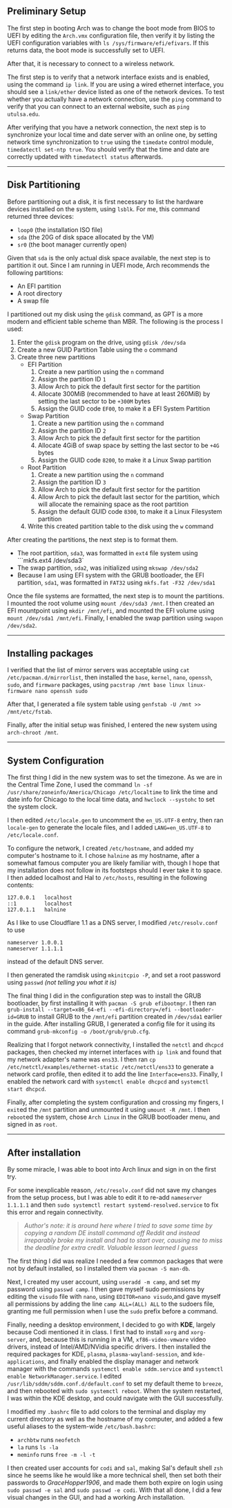 ## Preliminary Setup

The first step in booting Arch was to change the boot mode from BIOS to UEFI by editing the `Arch.vmx` configuration file, then verify it by listing the UEFI configuration variables with ```ls /sys/firmware/efi/efivars```. If this returns data, the boot mode is successfully set to UEFI.

After that, it is necessary to connect to a wireless network. 

The first step is to verify that a network interface exists and is enabled, using the command ```ip link```. If you are using a wired ethernet interface, you should see a `link/ether` device listed as one of the network devices. To test whether you actually have a network connection, use the `ping` command to verify that you can connect to an external website, such as ```ping utulsa.edu```. 

After verifying that you have a network connection, the next step is to synchronize your local time and date server with an online one, by setting network time synchronization to `true` using the `timedate` control module, ```timedatectl set-ntp true```. You should verify that the time and date are correctly updated with ```timedatectl status``` afterwards.

----

## Disk Partitioning

Before partitioning out a disk, it is first necessary to list the hardware devices installed on the system, using ```lsblk```. For me, this command returned three devices: 
- `loop0` (the installation ISO file)
- `sda` (the 20G of disk space allocated by the VM)
- `sr0` (the boot manager currently open)

Given that `sda` is the only actual disk space available, the next step is to partition it out. Since I am running in UEFI mode, Arch recommends the following partitions:
- An EFI partition 
- A root directory
- A swap file

I partitioned out my disk using the `gdisk` command, as GPT is a more modern and efficient table scheme than MBR. The following is the process I used:
1. Enter the `gdisk` program on the drive, using ```gdisk /dev/sda```
2. Create a new GUID Partition Table using the `o` command
3. Create three new partitions
   - EFI Partition
      1. Create a new partition using the `n` command
      2. Assign the partition ID `1`
      3. Allow Arch to pick the default first sector for the partition
      4. Allocate 300MiB (recommended to have at least 260MiB) by setting the last sector to be `+300M` bytes
      5. Assign the GUID code `EF00`, to make it a EFI System Partition
   - Swap Partition
      1. Create a new partition using the `n` command
      2. Assign the partition ID `2`
      3. Allow Arch to pick the default first sector for the partition
      4. Allocate 4GiB of swap space by setting the last sector to be `+4G` bytes
      5. Assign the GUID code `8200`, to make it a Linux Swap partition
   - Root Partition
      1. Create a new partition using the `n` command
      2. Assign the partition ID `3`
      3. Allow Arch to pick the default first sector for the partition
      4. Allow Arch to pick the default last sector for the partition, which will allocate the remaining space as the root partition
      5. Assign the default GUID code `8300`, to make it a Linux Filesystem partition
   4. Write this created partition table to the disk using the `w` command

After creating the partitions, the next step is to format them. 
- The root partition, `sda3`, was formatted in `ext4` file system using ```mkfs.ext4 /dev/sda3`
- The swap partition, `sda2`, was initialized using ```mkswap /dev/sda2```
- Because I am using EFI system with the GRUB bootloader, the EFI partition, `sda1`, was formatted in `FAT32` using ```mkfs.fat -F32 /dev/sda1```

Once the file systems are formatted, the next step is to mount the partitions. I mounted the root volume using ```mount /dev/sda3 /mnt```. I then created an EFI mountpoint using ```mkdir /mnt/efi```, and mounted the EFI volume using ```mount /dev/sda1 /mnt/efi```. Finally, I enabled the swap partition using ```swapon /dev/sda2```.

----
## Installing packages

I verified that the list of mirror servers was acceptable using ```cat /etc/pacman.d/mirrorlist```, then installed the `base`, `kernel`, `nano`, `openssh`, `sudo`, and `firmware` packages, using ```pacstrap /mnt base linux linux-firmware nano openssh sudo```

After that, I generated a file system table using ```genfstab -U /mnt >> /mnt/etc/fstab```.

Finally, after the initial setup was finished, I entered the new system using ```arch-chroot /mnt```. 

----
## System Configuration

The first thing I did in the new system was to set the timezone. As we are in the Central Time Zone, I used the command ```ln -sf /usr/share/zoneinfo/America/Chicago /etc/localtime``` to link the time and date info for Chicago to the local time data, and ```hwclock --systohc``` to set the system clock. 

I then edited `/etc/locale.gen` to uncomment the `en_US.UTF-8` entry, then ran ```locale-gen``` to generate the locale files, and I added ```LANG=en_US.UTF-8``` to `/etc/locale.conf`.

To configure the network, I created `/etc/hostname`, and added my computer's hostname to it. I chose `halnine` as my hostname, after a somewhat famous computer you are likely familiar with, though I hope that my installation does not follow in its footsteps should I ever take it to space. I then added localhost and Hal to `/etc/hosts`, resulting in the following contents:

```
127.0.0.1   localhost
::1         localhost
127.0.1.1   halnine
```

As I like to use Cloudflare 1.1 as a DNS server, I modified `/etc/resolv.conf` to use
```
nameserver 1.0.0.1 
nameserver 1.1.1.1 
``` 
instead of the default DNS server.

I then generated the ramdisk using ```mkinitcpio -P```, and set a root password using ```passwd``` *(not telling you what it is)*

The final thing I did in the configuration step was to install the GRUB bootloader, by first installing it with ```pacman -S grub efibootmgr```. I then ran ```grub-install --target=x86_64-efi --efi-directory=/efi --bootloader-id=GRUB``` to install GRUB to the `/mnt/efi` partition created in `/dev/sda1` earlier in the guide. After installing GRUB, I generated a config file for it using its command ```grub-mkconfig -o /boot/grub/grub.cfg```. 

Realizing that I forgot network connectivity, I installed the `netctl` and `dhcpcd` packages, then checked my internet interfaces with `ip link` and found that my network adapter's name was `ens33`. I then ran ```cp /etc/netctl/examples/ethernet-static /etc/netctl/ens33``` to generate a network card profile, then edited it to add the line `Interface=ens33`. Finally, I enabled the network card with ```systemctl enable dhcpcd``` and ```systemctl start dhcpcd```.

Finally, after completing the system configuration and crossing my fingers, I `exit`ed the `/mnt` partition and unmounted it using ```umount -R /mnt```. I then `reboot`ed the system, chose `Arch Linux` in the GRUB bootloader menu, and signed in as `root`. 

----
## After installation

By some miracle, I was able to boot into Arch linux and sign in on the first try. 

For some inexplicable reason, `/etc/resolv.conf` did not save my changes from the setup process, but I was able to edit it to re-add `nameserver 1.1.1.1` and then ```sudo systemctl restart systemd-resolved.service``` to fix this error and regain connectivity. 

>*Author's note: it is around here where I tried to save some time by copying a random DE install command off Reddit and instead irreparably broke my install and had to start over, causing me to miss the deadline for extra credit. Valuable lesson learned I guess*

The first thing I did was realize I needed a few common packages that were not by default installed, so I installed them via ```pacman -S man-db```.

Next, I created my user account, using ```useradd -m camp```, and set my password using ```passwd camp```. I then gave myself sudo permissions by editing the `visudo` file with `nano`, using ```EDITOR=nano visudo```,and gave myself all permissions by adding the line ```camp ALL=(ALL) ALL``` to the sudoers file, granting me full permission when I use the `sudo` prefix before a command.

Finally, needing a desktop environment, I decided to go with **KDE**, largely because Codi mentioned it in class. I first had to install `xorg` and `xorg-server`, and, because this is running in a VM, `xf86-video-vmware` video drivers, instead of Intel/AMD/NVidia specific drivers. I then installed the required packages for KDE, `plasma`, `plasma-wayland-session`, and `kde-applications`, and finally enabled the display manager and network manager with the commands ```systemctl enable sddm.service``` and ```systemctl enable NetworkManager.service```. I edited `/usr/lib/sddm/sddm.conf.d/default.conf` to set my default theme to `breeze`, and then rebooted with `sudo systemctl reboot`. When the system restarted, I was within the KDE desktop, and could navigate with the GUI successfully.

I modified my `.bashrc` file to add colors to the terminal and display my current directory as well as the hostname of my computer, and added a few useful aliases to the system-wide `/etc/bash.bashrc`:
- `archbtw` runs `neofetch`
- `la` runs `ls -la`
- `meminfo` runs `free -m -l -t`

I then created user accounts for `codi` and `sal`, making Sal's default shell `zsh` since he seems like he would like a more technical shell, then set both their passwords to *GraceHopper1906*, and made them both expire on login using ```sudo passwd -e sal``` and ```sudo passwd -e codi```. With that all done, I did a few visual changes in the GUI, and had a working Arch installation.
